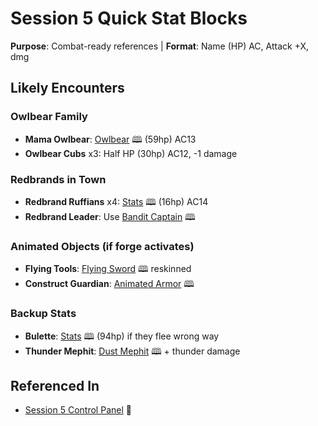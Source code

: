 # Session 5 Quick Stat Blocks
**Purpose**: Combat-ready references | **Format**: Name (HP) AC, Attack +X, dmg

## Likely Encounters

### Owlbear Family
- **Mama Owlbear**: [Owlbear](https://www.dndbeyond.com/monsters/16975-owlbear) 🕮 (59hp) AC13
- **Owlbear Cubs** x3: Half HP (30hp) AC12, -1 damage

### Redbrands in Town
- **Redbrand Ruffians** x4: [Stats](https://www.dndbeyond.com/monsters/2560835-redbrand-ruffian) 🕮 (16hp) AC14
- **Redbrand Leader**: Use [Bandit Captain](https://www.dndbeyond.com/monsters/16799-bandit-captain) 🕮

### Animated Objects (if forge activates)
- **Flying Tools**: [Flying Sword](https://www.dndbeyond.com/monsters/16865-flying-sword) 🕮 reskinned
- **Construct Guardian**: [Animated Armor](https://www.dndbeyond.com/monsters/16786-animated-armor) 🕮

### Backup Stats
- **Bulette**: [Stats](https://www.dndbeyond.com/monsters/16825-bulette) 🕮 (94hp) if they flee wrong way
- **Thunder Mephit**: [Dust Mephit](https://www.dndbeyond.com/monsters/16929-dust-mephit) 🕮 + thunder damage

## Referenced In
- [Session 5 Control Panel](../00-INDEX.md) 📍
